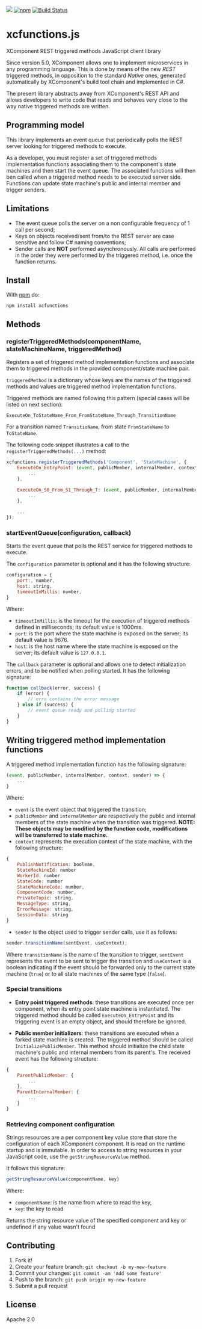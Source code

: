 [![](http://slack.xcomponent.com/badge.svg)](http://slack.xcomponent.com/)
[![npm](https://img.shields.io/npm/v/xcfunctions.svg)](https://www.npmjs.com/package/xcfunctions)
[![Build Status](https://travis-ci.org/xcomponent/xcfunctions.js.svg?branch=master)](https://travis-ci.org/xcomponent/xcfunctions.js)

# xcfunctions.js

XComponent REST triggered methods JavaScript client library

Since version 5.0, XComponent allows one to implement microservices in any programming language. This is done by means of the new  *REST*  triggered methods, in opposition to the standard *Native* ones, generated automatically by XComponent's build tool chain and implemented in C#.

The present library abstracts away from XComponent's REST API and allows developers to write code that reads and behaves very close to the way native triggered methods are written.

## Programming model

This library implements an event queue that periodically polls the REST server looking for triggered methods to execute. 

As a developer, you must register a set of triggered methods implementation functions associating them to the component's state machines and then start the event queue. The associated functions will then ben called when a triggered method needs to be executed server side. Functions can update state machine's public and internal member and trigger senders.

## Limitations

- The event queue polls the server on a non configurable frequency of 1 call per second;
- Keys on objects received/sent from/to the REST server are case sensitive and follow C# naming conventions;
- Sender calls are **NOT** performed asynchronously. All calls are performed in the order they were performed by the triggered method, i.e. once the function returns.

## Install

With [npm](https://npmjs.org) do:

`npm install xcfunctions`

## Methods

### registerTriggeredMethods(componentName, stateMachineName, triggeredMethod)

Registers a set of triggered method implementation functions and associate them to triggered methods in the provided component/state machine pair.

`triggeredMethod` is a dictionary whose keys are the names of the triggered methods and values are triggered method implementation functions.

Triggered methods are named following this pattern (special cases will be listed on next section):

`ExecuteOn_ToStateName_From_FromStateName_Through_TransitionName`

For a transition named `TransitioName`, from state `FromStateName` to `ToStateName`.

The following code snippet illustrates a call to the `registerTriggeredMethods(...)` method:

```js
xcfunctions.registerTriggeredMethods('Component', 'StateMachine', {
    ExecuteOn_EntryPoint: (event, publicMember, internalMember, context, sender) => {
        ...
    },

    ExecuteOn_S0_From_S1_Through_T: (event, publicMember, internalMember, context, sender) => {
        ...
    },

    ...
});
```

### startEventQueue(configuration, callback)

Starts the event queue that polls the REST service for triggered methods to execute.

The `configuration` parameter is optional and it has the following structure:

```js
configuration = {
    port:, number,
    host: string,
    timeoutInMillis: number,
}
```

Where:
- `timeoutInMillis`: is the timeout for the execution of triggered methods defined in milliseconds; its default value is 1000ms.
- `port`: is the port where the state machine is exposed on the server; its default value is 9676.
- `host`: is the host name where the state machine is exposed on the server; its default value is `127.0.0.1`.

The `callback` parameter is optional and allows one to detect initialization errors, and to be notified when polling started.
It has the following signature:

```js
function callback(error, success) {
    if (error) {
        // erro contains the error message
    } else if (success) {
        // event queue ready and polling started
    }
}
```

## Writing triggered method implementation functions

A triggered method implementation function has the following signature:

```js
(event, publicMember, internalMember, context, sender) => {
    ...
}
```

Where:

- `event` is the event object that triggered the transition;
- `publicMember` and `internalMember` are respectively the public and internal members of the state machine when the transition was triggered. **NOTE: These objects may be modified by the function code, modifications will be transferred to state machine.**
- `context` represents the execution context of the state machine, with the following structure:

```js
{
    PublishNotification: boolean,
    StateMachineId: number
    WorkerId: number
    StateCode: number
    StateMachineCode: number,
    ComponentCode: number,
    PrivateTopic: string,
    MessageType: string,
    ErrorMessage: string,
    SessionData: string 
}
```

- `sender` is the object used to trigger sender calls, use it as follows:

```js
sender.transitionName(sentEvent, useContext);
```

Where `transitionName` is the name of the transition to trigger, `sentEvent` represents the event to be sent to trigger the transition and `useContext` is a boolean indicating if the event should be forwarded only to the current state machine (`true`) or to all state machines of the same type (`false`). 

### Special transitions

- **Entry point triggered methods**: these transitions are executed once per component, when its entry point state machine is instantiated. The triggered method should be called `ExecuteOn_EntryPoint` and its triggering event is an empty object, and should therefore be ignored.

- **Public member initializers**: these transitions are executed when a forked state machine is created. The triggered method should be called `InitializePublicMember`. This method should initialize the child state machine's public and internal members from its parent's. The received event has the following structure:

```js
{
    ParentPublicMember: {
        ...
    },
    ParentInternalMember: {
        ...
    } 
}
```

### Retrieving component configuration

Strings resources are a per component key value store that store the configuration of each XComponent component. It is read on the runtime startup and is immutable. In order to access to string resources in your JavaScript code, use the `getStringResourceValue` method.

It follows this signature:

```js
getStringResourceValue(componentName, key)
```

Where:

- `componentName`: is the name from where to read the key,
- `key`: the key to read

Returns the string resource value of the specified component and key or undefined if any value wasn't found

## Contributing

1. Fork it!
2. Create your feature branch: `git checkout -b my-new-feature`
3. Commit your changes: `git commit -am 'Add some feature'`
4. Push to the branch: `git push origin my-new-feature`
5. Submit a pull request

## License

Apache 2.0
